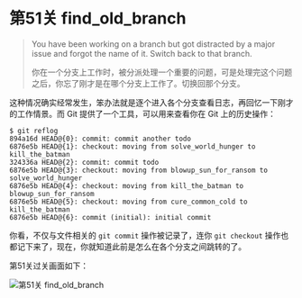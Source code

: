 
# 第51关 find\_old\_branch

> You have been working on a branch but got distracted by a major issue and forgot the name of it. Switch back to that branch.
>
> 你在一个分支上工作时，被分派处理一个重要的问题，可是处理完这个问题之后，你忘了刚才是在哪个分支上工作了。切换回那个分支。

这种情况确实经常发生，笨办法就是逐个进入各个分支查看日志，再回忆一下刚才的工作情景。而 Git 提供了一个工具，可以用来查看你在 Git 上的历史操作：

```shell
$ git reflog
894a16d HEAD@{0}: commit: commit another todo
6876e5b HEAD@{1}: checkout: moving from solve_world_hunger to kill_the_batman
324336a HEAD@{2}: commit: commit todo
6876e5b HEAD@{3}: checkout: moving from blowup_sun_for_ransom to solve_world_hunger
6876e5b HEAD@{4}: checkout: moving from kill_the_batman to blowup_sun_for_ransom
6876e5b HEAD@{5}: checkout: moving from cure_common_cold to kill_the_batman
6876e5b HEAD@{6}: commit (initial): initial commit
```

你看，不仅与文件相关的 `git commit` 操作被记录了，连你 `git checkout` 操作也都记下来了，现在，你就知道此前是怎么在各个分支之间跳转的了。

第51关过关画面如下：

![第51关 find_old_branch](images/level-51-find-old-branch.png)
